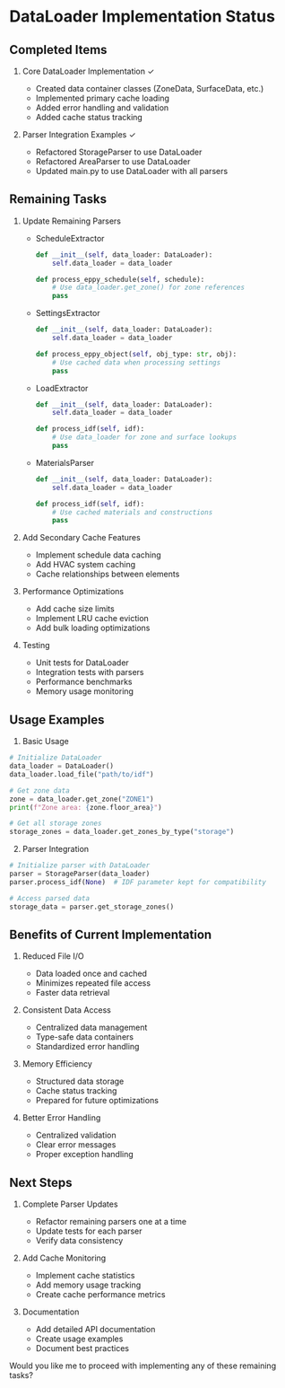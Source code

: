 # DataLoader Implementation Status

## Completed Items

1. Core DataLoader Implementation ✓

   - Created data container classes (ZoneData, SurfaceData, etc.)
   - Implemented primary cache loading
   - Added error handling and validation
   - Added cache status tracking

2. Parser Integration Examples ✓
   - Refactored StorageParser to use DataLoader
   - Refactored AreaParser to use DataLoader
   - Updated main.py to use DataLoader with all parsers

## Remaining Tasks

1. Update Remaining Parsers

   - ScheduleExtractor

     ```python
     def __init__(self, data_loader: DataLoader):
         self.data_loader = data_loader

     def process_eppy_schedule(self, schedule):
         # Use data_loader.get_zone() for zone references
         pass
     ```

   - SettingsExtractor

     ```python
     def __init__(self, data_loader: DataLoader):
         self.data_loader = data_loader

     def process_eppy_object(self, obj_type: str, obj):
         # Use cached data when processing settings
         pass
     ```

   - LoadExtractor

     ```python
     def __init__(self, data_loader: DataLoader):
         self.data_loader = data_loader

     def process_idf(self, idf):
         # Use data_loader for zone and surface lookups
         pass
     ```

   - MaterialsParser
     ```python
     def __init__(self, data_loader: DataLoader):
         self.data_loader = data_loader

     def process_idf(self, idf):
         # Use cached materials and constructions
         pass
     ```

2. Add Secondary Cache Features

   - Implement schedule data caching
   - Add HVAC system caching
   - Cache relationships between elements

3. Performance Optimizations

   - Add cache size limits
   - Implement LRU cache eviction
   - Add bulk loading optimizations

4. Testing
   - Unit tests for DataLoader
   - Integration tests with parsers
   - Performance benchmarks
   - Memory usage monitoring

## Usage Examples

1. Basic Usage

```python
# Initialize DataLoader
data_loader = DataLoader()
data_loader.load_file("path/to/idf")

# Get zone data
zone = data_loader.get_zone("ZONE1")
print(f"Zone area: {zone.floor_area}")

# Get all storage zones
storage_zones = data_loader.get_zones_by_type("storage")
```

2. Parser Integration

```python
# Initialize parser with DataLoader
parser = StorageParser(data_loader)
parser.process_idf(None)  # IDF parameter kept for compatibility

# Access parsed data
storage_data = parser.get_storage_zones()
```

## Benefits of Current Implementation

1. Reduced File I/O

   - Data loaded once and cached
   - Minimizes repeated file access
   - Faster data retrieval

2. Consistent Data Access

   - Centralized data management
   - Type-safe data containers
   - Standardized error handling

3. Memory Efficiency

   - Structured data storage
   - Cache status tracking
   - Prepared for future optimizations

4. Better Error Handling
   - Centralized validation
   - Clear error messages
   - Proper exception handling

## Next Steps

1. Complete Parser Updates

   - Refactor remaining parsers one at a time
   - Update tests for each parser
   - Verify data consistency

2. Add Cache Monitoring

   - Implement cache statistics
   - Add memory usage tracking
   - Create cache performance metrics

3. Documentation
   - Add detailed API documentation
   - Create usage examples
   - Document best practices

Would you like me to proceed with implementing any of these remaining tasks?
